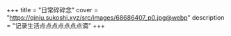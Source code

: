 +++
title = "日常碎碎念"
cover = "https://qiniu.sukoshi.xyz/src/images/68686407_p0.jpg@webp"
description = "记录生活点点点点点点点滴"
+++